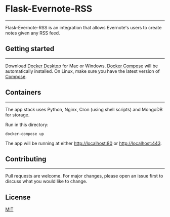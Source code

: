 # Flask-Evernote-RSS
---------------

Flask-Evernote-RSS is an integration that allows Evernote's users to create notes given any RSS feed.

## Getting started
---------------

Download [Docker Desktop](https://www.docker.com/products/docker-desktop) for Mac or Windows. [Docker Compose](https://docs.docker.com/compose) will be automatically installed. On Linux, make sure you have the latest version of [Compose](https://docs.docker.com/compose/install/). 

## Containers
---------------

The app stack uses Python, Nginx, Cron (using shell scripts) and MongoDB for storage.

Run in this directory:
```
docker-compose up
```
The app will be running at either [http://localhost:80](http://localhost:80) or [http://localhost:443](http://localhost:443).


## Contributing
---------------
Pull requests are welcome. For major changes, please open an issue first to discuss what you would like to change.

## License
[MIT](https://choosealicense.com/licenses/mit/)